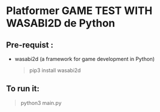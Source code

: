 # Platformer GAME TEST WITH WASABI2D de Python

## Pre-requist : 
  - wasabi2d (a framework for game development in Python)
    > pip3 install wasabi2d
## To run it:
> python3 main.py
